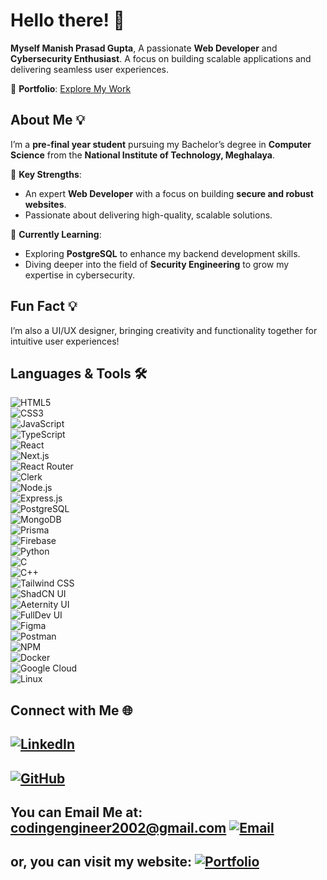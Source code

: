 # Hello there! 👋  
**Myself Manish Prasad Gupta**, 
A passionate **Web Developer** and **Cybersecurity Enthusiast**. 
A focus on building scalable applications and delivering seamless user experiences.  

🚀 **Portfolio**: [Explore My Work](https://manish.social/)  

## About Me 💡  

I’m a **pre-final year student** pursuing my Bachelor’s degree in **Computer Science** from the **National Institute of Technology, Meghalaya**.  

🔑 **Key Strengths**:  
- An expert **Web Developer** with a focus on building **secure and robust websites**.  
- Passionate about delivering high-quality, scalable solutions.  

🌱 **Currently Learning**:  
- Exploring **PostgreSQL** to enhance my backend development skills.  
- Diving deeper into the field of **Security Engineering** to grow my expertise in cybersecurity.  

## Fun Fact 💡
I’m also a UI/UX designer, bringing creativity and functionality together for intuitive user experiences!

## Languages & Tools 🛠️  

![HTML5](https://img.shields.io/badge/-HTML5-E34F26?logo=html5&logoColor=white&style=flat)  
![CSS3](https://img.shields.io/badge/-CSS3-1572B6?logo=css3&logoColor=white&style=flat)  
![JavaScript](https://img.shields.io/badge/-JavaScript-F7DF1E?logo=javascript&logoColor=black&style=flat)  
![TypeScript](https://img.shields.io/badge/-TypeScript-3178C6?logo=typescript&logoColor=white&style=flat)  
![React](https://img.shields.io/badge/-React-61DAFB?logo=react&logoColor=black&style=flat)  
![Next.js](https://img.shields.io/badge/-Next.js-000000?logo=next.js&logoColor=white&style=flat)  
![React Router](https://img.shields.io/badge/-React%20Router-CA4245?logo=react-router&logoColor=white&style=flat)  
![Clerk](https://img.shields.io/badge/-Clerk-3A7FF2?logo=clerk&logoColor=white&style=flat)  
![Node.js](https://img.shields.io/badge/-Node.js-339933?logo=node.js&logoColor=white&style=flat)  
![Express.js](https://img.shields.io/badge/-Express.js-000000?logo=express&logoColor=white&style=flat)  
![PostgreSQL](https://img.shields.io/badge/-PostgreSQL-336791?logo=postgresql&logoColor=white&style=flat)  
![MongoDB](https://img.shields.io/badge/-MongoDB-47A248?logo=mongodb&logoColor=white&style=flat)  
![Prisma](https://img.shields.io/badge/-Prisma-2D3748?logo=prisma&logoColor=white&style=flat)  
![Firebase](https://img.shields.io/badge/-Firebase-FFCA28?logo=firebase&logoColor=black&style=flat)  
![Python](https://img.shields.io/badge/-Python-3776AB?logo=python&logoColor=white&style=flat)  
![C](https://img.shields.io/badge/-C-A8B9CC?logo=c&logoColor=white&style=flat)  
![C++](https://img.shields.io/badge/-C++-00599C?logo=c%2B%2B&logoColor=white&style=flat)  
![Tailwind CSS](https://img.shields.io/badge/-TailwindCSS-06B6D4?logo=tailwindcss&logoColor=white&style=flat)  
![ShadCN UI](https://img.shields.io/badge/-ShadCN%20UI-000000?logo=vercel&logoColor=white&style=flat)  
![Aeternity UI](https://img.shields.io/badge/-Aeternity%20UI-FF116A?logo=aeternity&logoColor=white&style=flat)  
![FullDev UI](https://img.shields.io/badge/-FullDev%20UI-000000?logo=ui&logoColor=white&style=flat)  
![Figma](https://img.shields.io/badge/-Figma-F24E1E?logo=figma&logoColor=white&style=flat)  
![Postman](https://img.shields.io/badge/-Postman-FF6C37?logo=postman&logoColor=white&style=flat)  
![NPM](https://img.shields.io/badge/-NPM-CB3837?logo=npm&logoColor=white&style=flat)  
![Docker](https://img.shields.io/badge/-Docker-2496ED?logo=docker&logoColor=white&style=flat)  
![Google Cloud](https://img.shields.io/badge/-Google%20Cloud-4285F4?logo=google-cloud&logoColor=white&style=flat)  
![Linux](https://img.shields.io/badge/-Linux-FCC624?logo=linux&logoColor=black&style=flat)  

## Connect with Me 🌐  

[![LinkedIn](https://img.shields.io/badge/-LinkedIn-0077B5?logo=linkedin&logoColor=white&style=flat)](https://www.linkedin.com/in/manish-prasad-gupta-053822258/) 
---
[![GitHub](https://img.shields.io/badge/-GitHub-181717?logo=github&logoColor=white&style=flat)](https://github.com/ManishPrasadGupta)  
---
**You can Email Me at:** codingengineer2002@gmail.com [![Email](https://img.shields.io/badge/-Email-D14836?logo=gmail&logoColor=white&style=flat)](codingengineer2002@gmail.com) 
---
or, you can visit my website: [![Portfolio](https://img.shields.io/badge/-Portfolio-000000?logo=vercel&logoColor=white&style=flat)](https://portfolio-manish-prasad-guptas-projects.vercel.app/)  
---




